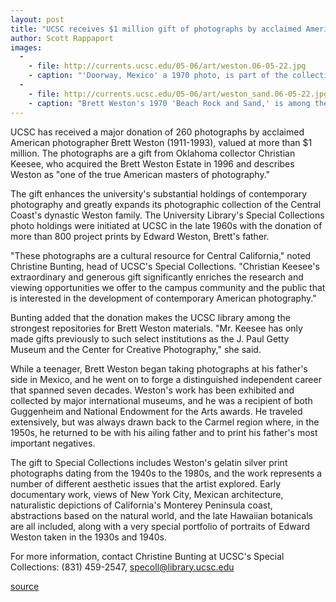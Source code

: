 ```yaml
---
layout: post
title: "UCSC receives $1 million gift of photographs by acclaimed American photographer Brett Weston"
author: Scott Rappaport
images:
  -
    - file: http://currents.ucsc.edu/05-06/art/weston.06-05-22.jpg
    - caption: "'Doorway, Mexico' a 1970 photo, is part of the collection."
  -
    - file: http://currents.ucsc.edu/05-06/art/weston_sand.06-05-22.jpg
    - caption: "Brett Weston's 1970 'Beach Rock and Sand,' is among the photos donated to UCSC."
---
```


UCSC has received a major donation of 260 photographs by acclaimed American photographer Brett Weston (1911-1993), valued at more than $1 million. The photographs are a gift from Oklahoma collector Christian Keesee, who acquired the Brett Weston Estate in 1996 and describes Weston as "one of the true American masters of photography."

The gift enhances the university's substantial holdings of contemporary photography and greatly expands its photographic collection of the Central Coast's dynastic Weston family. The University Library's Special Collections photo holdings were initiated at UCSC in the late 1960s with the donation of more than 800 project prints by Edward Weston, Brett's father.

"These photographs are a cultural resource for Central California," noted Christine Bunting, head of UCSC's Special Collections. "Christian Keesee's extraordinary and generous gift significantly enriches the research and viewing opportunities we offer to the campus community and the public that is interested in the development of contemporary American photography."

Bunting added that the donation makes the UCSC library among the strongest repositories for Brett Weston materials. "Mr. Keesee has only made gifts previously to such select institutions as the J. Paul Getty Museum and the Center for Creative Photography," she said.

While a teenager, Brett Weston began taking photographs at his father's side in Mexico, and he went on to forge a distinguished independent career that spanned seven decades. Weston's work has been exhibited and collected by major international museums, and he was a recipient of both Guggenheim and National Endowment for the Arts awards. He traveled extensively, but was always drawn back to the Carmel region where, in the 1950s, he returned to be with his ailing father and to print his father's most important negatives.

The gift to Special Collections includes Weston's gelatin silver print photographs dating from the 1940s to the 1980s, and the work represents a number of different aesthetic issues that the artist explored. Early documentary work, views of New York City, Mexican architecture, naturalistic depictions of California's Monterey Peninsula coast, abstractions based on the natural world, and the late Hawaiian botanicals are all included, along with a very special portfolio of portraits of Edward Weston taken in the 1930s and 1940s.

For more information, contact Christine Bunting at UCSC's Special Collections: (831) 459-2547, [specoll@library.ucsc.edu][1]  
  

[1]: mailto:specoll@library.ucsc.edu

[source](http://www1.ucsc.edu/currents/05-06/art/weston.asp "Permalink to weston")

